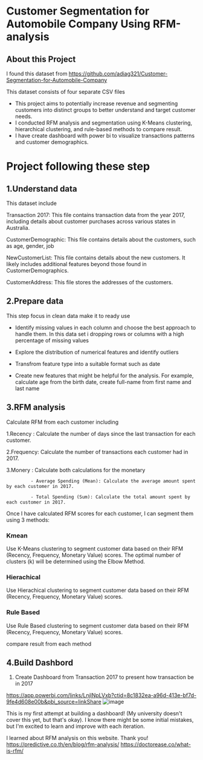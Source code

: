 # Customer Segmentation for Automobile Company Using RFM-analysis

## About this Project
I found this dataset from https://github.com/adiag321/Customer-Segmentation-for-Automobile-Company

This dataset consists of four separate CSV files

- This project aims to potentially increase revenue and segmenting customers into distinct groups to better understand and target customer needs.
- I conducted RFM analysis and segmentation using K-Means clustering, hierarchical clustering, and rule-based methods to compare result.
- I have create dashboard with power bi to visualize transactions patterns and customer demographics.

# Project following these step
## 1.Understand data
This dataset include

Transaction 2017: This file contains transaction data from the year 2017, including details about customer purchases across various states in Australia.

CustomerDemographic: This file contains details about the customers, such as age, gender, job

NewCustomerList: This file contains details about the new customers. It likely includes additional features beyond those found in CustomerDemographics.

CustomerAddress: This file stores the addresses of the customers.

## 2.Prepare data
This step focus in clean data make it to ready use

- Identify missing values in each column and choose the best approach to handle them. In this data set i dropping rows or columns with a high percentage of missing values

- Explore the distribution of numerical features and identify outliers

- Transfrom feature type into a suitable format such as date
  
- Create new features that might be helpful for the analysis. For example, calculate age from the birth date, create full-name from first name and last name

## 3.RFM analysis
Calculate RFM from each customer including

1.Recency  : Calculate the number of days since the last transaction for each customer.

2.Frequency: Calculate the number of transactions each customer had in 2017.

3.Monery   : Calculate both calculations for the monetary 

             - Average Spending (Mean): Calculate the average amount spent by each customer in 2017.
             
             - Total Spending (Sum): Calculate the total amount spent by each customer in 2017.

Once I have calculated RFM scores for each customer, I can segment them using 3 methods:

### Kmean
Use K-Means clustering to segment customer data based on their RFM (Recency, Frequency, Monetary Value) scores. 
The optimal number of clusters (k) will be determined using the Elbow Method.

### Hierachical
Use Hierachical clustering to segment customer data based on their RFM (Recency, Frequency, Monetary Value) scores.

### Rule Based
Use Rule Based clustering to segment customer data based on their RFM (Recency, Frequency, Monetary Value) scores.

compare result from each method

## 4.Build Dashbord
1. Create Dashboard from Transaction 2017 to present how transaction be in 2017

https://app.powerbi.com/links/LnjlNpLVxb?ctid=8c1832ea-a96d-413e-bf7d-9fe4d608e00b&pbi_source=linkShare
![image](https://github.com/TongtaiM/Customer-Segmentation-for-Automobile-Company-Using-RFM-analysis/assets/159317591/b04a13a9-6e44-444f-9317-fba6328cc90e)
   


This is my first attempt at building a dashboard! (My university doesn't cover this yet, but that's okay).  I know there might be some initial mistakes, but I'm excited to learn and improve with each iteration.



I learned about RFM analysis on this website. Thank you!
https://predictive.co.th/en/blog/rfm-analysis/
https://doctorease.co/what-is-rfm/
